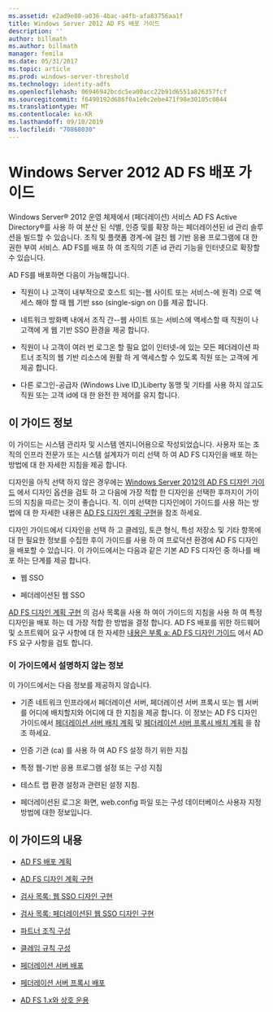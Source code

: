 ```yaml
---
ms.assetid: e2ad9e80-a036-4bac-a4fb-afa83756aa1f
title: Windows Server 2012 AD FS 배포 가이드
description: ''
author: billmath
ms.author: billmath
manager: femila
ms.date: 05/31/2017
ms.topic: article
ms.prod: windows-server-threshold
ms.technology: identity-adfs
ms.openlocfilehash: 06946942bcdc5ea00acc22b91d6551a826357fcf
ms.sourcegitcommit: f6490192d686f0a1e0c2ebe471f98e30105c0844
ms.translationtype: MT
ms.contentlocale: ko-KR
ms.lasthandoff: 09/10/2019
ms.locfileid: "70868030"
---
```

# <a name="windows-server-2012-ad-fs-deployment-guide"></a>Windows Server 2012 AD FS 배포 가이드


Windows Server® 2012 운영 체제에서 \(페더레이션\) 서비스 AD FS Active Directory®를 사용 하 여 분산 된 식별, 인증 및를 확장 하는 페더레이션된 id 관리 솔루션을 빌드할 수 있습니다. 조직 및 플랫폼 경계\-에 걸친 웹 기반 응용 프로그램에 대 한 권한 부여 서비스. AD FS를 배포 하 여 조직의 기존 id 관리 기능을 인터넷으로 확장할 수 있습니다.  
  
AD FS를 배포하면 다음이 가능해집니다.  
  
-   직원이 나 고객이 내부적으로 호스트 되는\-웹 사이트 또는 서비스\-에 원격\) 으로 액세스 해야 할 때 웹 기반 sso (single\-sign on \()를 제공 합니다.  
  
-   네트워크 방화벽 내에서 조직 간\-\-웹 사이트 또는 서비스에 액세스할 때 직원이 나 고객에 게 웹 기반 SSO 환경을 제공 합니다.  
  
-   직원이 나 고객이 여러 번 로그온 할 필요 없이 인터넷\-에 있는 모든 페더레이션 파트너 조직의 웹 기반 리소스에 원활 하 게 액세스할 수 있도록 직원 또는 고객에 게 제공 합니다.  
  
-   다른 로그인\-공급자 \(Windows Live ID,\)Liberty 동맹 및 기타를 사용 하지 않고도 직원 또는 고객 id에 대 한 완전 한 제어를 유지 합니다.  
  
## <a name="about-this-guide"></a>이 가이드 정보  
이 가이드는 시스템 관리자 및 시스템 엔지니어용으로 작성되었습니다. 사용자 또는 조직의 인프라 전문가 또는 시스템 설계자가 미리 선택 하 여 AD FS 디자인을 배포 하는 방법에 대 한 자세한 지침을 제공 합니다.  
  
디자인을 아직 선택 하지 않은 경우에는 [Windows Server 2012의 AD FS 디자인 가이드](https://technet.microsoft.com/library/dd807036.aspx) 에서 디자인 옵션을 검토 하 고 다음에 가장 적합 한 디자인을 선택한 후까지이 가이드의 지침을 따르는 것이 좋습니다. 직. 이미 선택한 디자인에이 가이드를 사용 하는 방법에 대 한 자세한 내용은 [AD FS 디자인 계획 구현](Implementing-Your-AD-FS-Design-Plan.md)을 참조 하세요.  
  
디자인 가이드에서 디자인을 선택 하 고 클레임, 토큰 형식, 특성 저장소 및 기타 항목에 대 한 필요한 정보를 수집한 후이 가이드를 사용 하 여 프로덕션 환경에 AD FS 디자인을 배포할 수 있습니다. 이 가이드에서는 다음과 같은 기본 AD FS 디자인 중 하나를 배포 하는 단계를 제공 합니다.  
  
-   웹 SSO  
  
-   페더레이션된 웹 SSO  
  
[AD FS 디자인 계획 구현](Implementing-Your-AD-FS-Design-Plan.md) 의 검사 목록을 사용 하 여이 가이드의 지침을 사용 하 여 특정 디자인을 배포 하는 데 가장 적합 한 방법을 결정 합니다. AD FS 배포를 위한 하드웨어 및 소프트웨어 요구 사항에 대 한 자세한 [내용은 부록 a: AD FS 디자인 가이드](https://technet.microsoft.com/library/ff678034.aspx) 에서 AD FS 요구 사항을 검토 합니다.  
  
### <a name="what-this-guide-does-not-provide"></a>이 가이드에서 설명하지 않는 정보  
이 가이드에서는 다음 정보를 제공하지 않습니다.  
  
-   기존 네트워크 인프라에서 페더레이션 서버, 페더레이션 서버 프록시 또는 웹 서버를 어디에 배치할지와 어디에 대 한 지침을 제공 합니다. 이 정보는 AD FS 디자인 가이드에서 [페더레이션 서버 배치 계획](https://technet.microsoft.com/library/dd807069.aspx) 및 [페더레이션 서버 프록시 배치 계획](https://technet.microsoft.com/library/dd807130.aspx) 을 참조 하세요.  
  
-   인증 기관 \(ca\) 를 사용 하 여 AD FS 설정 하기 위한 지침  
  
-   특정 웹\-기반 응용 프로그램 설정 또는 구성 지침  
  
-   테스트 랩 환경 설정과 관련된 설정 지침.  
  
-   페더레이션된 로그온 화면, web.config 파일 또는 구성 데이터베이스 사용자 지정 방법에 대한 정보입니다.  
  
## <a name="in-this-guide"></a>이 가이드의 내용  
  
-   [AD FS 배포 계획](Planning-to-Deploy-AD-FS.md)  
  
-   [AD FS 디자인 계획 구현](Implementing-Your-AD-FS-Design-Plan.md)  
  
-   [검사 목록: 웹 SSO 디자인 구현](Checklist--Implementing-a-Web-SSO-Design.md)  
  
-   [검사 목록: 페더레이션된 웹 SSO 디자인 구현](Checklist--Implementing-a-Federated-Web-SSO-Design.md)  
  
-   [파트너 조직 구성](Configuring-Partner-Organizations.md)  
  
-   [클레임 규칙 구성](Configuring-Claim-Rules.md)  
  
-   [페더레이션 서버 배포](Deploying-Federation-Servers.md)  
  
-   [페더레이션 서버 프록시 배포](Deploying-Federation-Server-Proxies.md)  
  
-   [AD FS 1.x와 상호 운용](Interoperating-with-AD-FS-1.x.md)  
